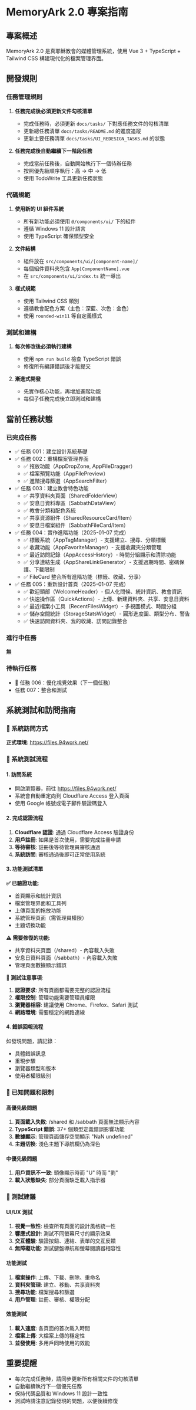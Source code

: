 # MemoryArk 2.0 專案指南

## 專案概述
MemoryArk 2.0 是真耶穌教會的媒體管理系統，使用 Vue 3 + TypeScript + Tailwind CSS 構建現代化的檔案管理界面。

## 開發規則

### 任務管理規則
1. **任務完成後必須更新文件勾核清單**
   - 完成任務時，必須更新 `docs/tasks/` 下對應任務文件的勾核清單
   - 更新總任務清單 `docs/tasks/README.md` 的進度追蹤
   - 更新主要任務清單 `docs/tasks/UI_REDESIGN_TASKS.md` 的狀態

2. **任務完成後自動繼續下一階段任務**
   - 完成當前任務後，自動開始執行下一個待辦任務
   - 按照優先級順序執行：高 → 中 → 低
   - 使用 TodoWrite 工具更新任務狀態

### 代碼規範
1. **使用新的 UI 組件系統**
   - 所有新功能必須使用 `@/components/ui/` 下的組件
   - 遵循 Windows 11 設計語言
   - 使用 TypeScript 確保類型安全

2. **文件結構**
   - 組件放在 `src/components/ui/[component-name]/`
   - 每個組件資料夾包含 `App[ComponentName].vue`
   - 在 `src/components/ui/index.ts` 統一導出

3. **樣式規範**
   - 使用 Tailwind CSS 類別
   - 遵循教會配色方案（主色：深藍、次色：金色）
   - 使用 `rounded-win11` 等自定義樣式

### 測試和建構
1. **每次修改後必須執行建構**
   - 使用 `npm run build` 檢查 TypeScript 錯誤
   - 修復所有編譯錯誤後才能提交

2. **漸進式開發**
   - 先實作核心功能，再增加進階功能
   - 每個子任務完成後立即測試和建構

## 當前任務狀態

### 已完成任務
- ✅ 任務 001：建立設計系統基礎
- ✅ 任務 002：重構檔案管理界面
  - ✅ 拖放功能（AppDropZone, AppFileDragger）
  - ✅ 檔案預覽功能（AppFilePreview）
  - ✅ 進階搜尋篩選（AppSearchFilter）
- ✅ 任務 003：建立教會特色功能
  - ✅ 共享資料夾頁面（SharedFolderView）
  - ✅ 安息日資料專區（SabbathDataView）
  - ✅ 教會分類和配色系統
  - ✅ 共享資源組件（SharedResourceCard/Item）
  - ✅ 安息日檔案組件（SabbathFileCard/Item）
- ✅ 任務 004：實作進階功能（2025-01-07 完成）
  - ✅ 標籤系統（AppTagManager）- 支援建立、搜尋、分類標籤
  - ✅ 收藏功能（AppFavoriteManager）- 支援收藏夾分類管理
  - ✅ 最近訪問記錄（AppAccessHistory）- 時間分組顯示和清除功能
  - ✅ 分享連結生成（AppShareLinkGenerator）- 支援過期時間、密碼保護、下載限制
  - ✅ FileCard 整合所有進階功能（標籤、收藏、分享）
- ✅ 任務 005：重新設計首頁（2025-01-07 完成）
  - ✅ 歡迎頭部（WelcomeHeader）- 個人化問候、統計資訊、教會資訊
  - ✅ 快速操作區（QuickActions）- 上傳、新建資料夾、共享、安息日資料
  - ✅ 最近檔案小工具（RecentFilesWidget）- 多視圖模式、時間分組
  - ✅ 儲存空間統計（StorageStatsWidget）- 圓形進度圖、類型分布、警告
  - ✅ 快速訪問資料夾、我的收藏、訪問記錄整合

### 進行中任務
**無**

### 待執行任務
- 🔄 任務 006：優化視覺效果（下一個任務）
- 任務 007：整合和測試

## 系統測試和訪問指南

### 🔗 系統訪問方式
**正式環境**: https://files.94work.net/

### 🧪 系統測試流程

#### 1. 訪問系統
- 開啟瀏覽器，前往 https://files.94work.net/
- 系統會自動重定向到 Cloudflare Access 登入頁面
- 使用 Google 帳號或電子郵件驗證碼登入

#### 2. 完成認證流程
1. **Cloudflare 認證**: 通過 Cloudflare Access 驗證身份
2. **用戶註冊**: 如果是首次使用，需要完成註冊申請
3. **等待審核**: 註冊後等待管理員審核通過
4. **系統訪問**: 審核通過後即可正常使用系統

#### 3. 功能測試清單

**✅ 已驗證功能**:
- 首頁顯示和統計資訊
- 檔案管理界面和工具列
- 上傳頁面的拖放功能
- 系統管理頁面（需管理員權限）
- 主題切換功能

**⚠️ 需要修復的功能**:
- 共享資料夾頁面（/shared）- 內容載入失敗
- 安息日資料頁面（/sabbath）- 內容載入失敗
- 管理頁面數據顯示錯誤

**🔧 測試注意事項**:
1. **認證要求**: 所有頁面都需要完整的認證流程
2. **權限控制**: 管理功能需要管理員權限
3. **瀏覽器相容**: 建議使用 Chrome、Firefox、Safari 測試
4. **網路環境**: 需要穩定的網路連線

#### 4. 錯誤回報流程
如發現問題，請記錄：
- 具體錯誤訊息
- 重現步驟
- 瀏覽器類型和版本
- 使用者權限級別

### 🐛 已知問題和限制

#### 高優先級問題
1. **頁面載入失敗**: /shared 和 /sabbath 頁面無法顯示內容
2. **TypeScript 錯誤**: 37+ 個類型定義錯誤影響功能
3. **數據顯示**: 管理頁面儲存空間顯示 "NaN undefined"
4. **主題切換**: 淺色主題下導航欄仍為深色

#### 中優先級問題
1. **用戶資訊不一致**: 頭像顯示時而 "U" 時而 "劉"
2. **載入狀態缺失**: 部分頁面缺乏載入指示器

### 🎯 測試建議

#### UI/UX 測試
1. **視覺一致性**: 檢查所有頁面的設計風格統一性
2. **響應式設計**: 測試不同螢幕尺寸的顯示效果
3. **交互體驗**: 驗證按鈕、連結、表單的交互反饋
4. **無障礙功能**: 測試鍵盤導航和螢幕閱讀器相容性

#### 功能測試
1. **檔案操作**: 上傳、下載、刪除、重命名
2. **資料夾管理**: 建立、移動、共享資料夾
3. **搜尋功能**: 檔案搜尋和篩選
4. **用戶管理**: 註冊、審核、權限分配

#### 效能測試
1. **載入速度**: 各頁面的首次載入時間
2. **檔案上傳**: 大檔案上傳的穩定性
3. **並發使用**: 多用戶同時使用的效能

## 重要提醒
- 每次完成任務時，請同步更新所有相關文件的勾核清單
- 自動繼續執行下一個優先任務
- 保持代碼品質和 Windows 11 設計一致性
- 測試時請注意記錄發現的問題，以便後續修復